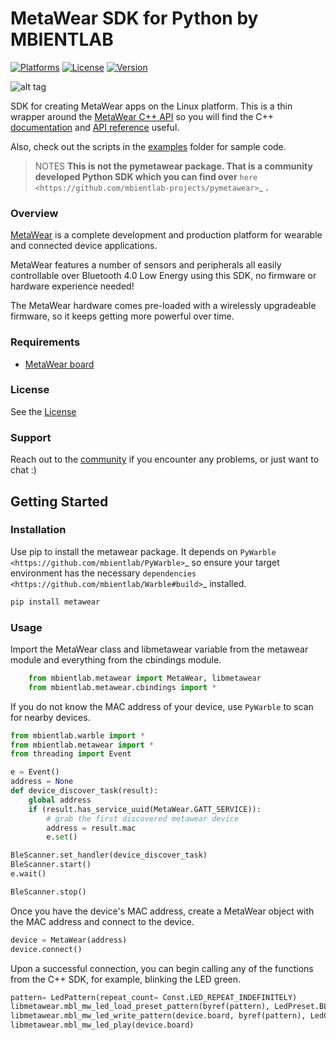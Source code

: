# MetaWear  SDK for Python by MBIENTLAB

[![Platforms](https://img.shields.io/badge/platform-linux--64%20%7C%20win--32%20%7C%20osx--64%20%7C%20win--64-lightgrey?style=flat)](https://github.com/mbientlab/MetaWear-SDK-Python)
[![License](https://img.shields.io/cocoapods/l/MetaWear.svg?style=flat)](https://mbientlab.com/license)
[![Version](https://img.shields.io/badge/python-3.5%20%7C%203.6%20%7C%203.7-blue?style=flat)](https://github.com/mbientlab/MetaWear-SDK-Python)

![alt tag](https://raw.githubusercontent.com/mbientlab/MetaWear-SDK-iOS-macOS-tvOS/master/Images/Metawear.png)

SDK for creating MetaWear apps on the Linux platform.  This is a thin wrapper around the [MetaWear C++ API](https://github.com/mbientlab/MetaWear-SDK-Cpp) so you will find the C++ [documentation](https://mbientlab.com/cppdocs/latest/) and [API reference](https://mbientlab.com/docs/metawear/cpp/latest/globals.html) useful.

Also, check out the scripts in the [examples](https://github.com/mbientlab/MetaWear-SDK-Python/tree/master/examples) folder for sample code.

> NOTES
**This is not the pymetawear package.  That is a community developed Python SDK which you can find over** 
`here <https://github.com/mbientlab-projects/pymetawear>`_ **.**

### Overview

[MetaWear](https://mbientlab.com) is a complete development and production platform for wearable and connected device applications.

MetaWear features a number of sensors and peripherals all easily controllable over Bluetooth 4.0 Low Energy using this SDK, no firmware or hardware experience needed!

The MetaWear hardware comes pre-loaded with a wirelessly upgradeable firmware, so it keeps getting more powerful over time.

### Requirements
- [MetaWear board](https://mbientlab.com/store/)

### License
See the [License](https://github.com/mbientlab/MetaWear-SDK-Python/blob/master/LICENSE)

### Support
Reach out to the [community](https://mbientlab.com/community/) if you encounter any problems, or just want to chat :)

## Getting Started

### Installation

Use pip to install the metawear package.  It depends on `PyWarble <https://github.com/mbientlab/PyWarble>`_ so ensure your target environment has the necessary `dependencies <https://github.com/mbientlab/Warble#build>`_ installed.  

```ruby
pip install metawear
```

### Usage

Import the MetaWear class and libmetawear variable from the metawear module and everything from the cbindings module.  
```python
    from mbientlab.metawear import MetaWear, libmetawear
    from mbientlab.metawear.cbindings import *
```

If you do not know the MAC address of your device, use ``PyWarble`` to scan for nearby devices.  
```python
from mbientlab.warble import *
from mbientlab.metawear import *
from threading import Event

e = Event()
address = None
def device_discover_task(result):
    global address
    if (result.has_service_uuid(MetaWear.GATT_SERVICE)):
        # grab the first discovered metawear device
        address = result.mac
        e.set()

BleScanner.set_handler(device_discover_task)
BleScanner.start()
e.wait()

BleScanner.stop()
```

Once you have the device's MAC address, create a MetaWear object with the MAC address and connect to the device.
```python
device = MetaWear(address)
device.connect()
```

Upon a successful connection, you can begin calling any of the functions from the C++ SDK, for example, blinking the LED green.
```python
pattern= LedPattern(repeat_count= Const.LED_REPEAT_INDEFINITELY)
libmetawear.mbl_mw_led_load_preset_pattern(byref(pattern), LedPreset.BLINK)
libmetawear.mbl_mw_led_write_pattern(device.board, byref(pattern), LedColor.GREEN)
libmetawear.mbl_mw_led_play(device.board)
```